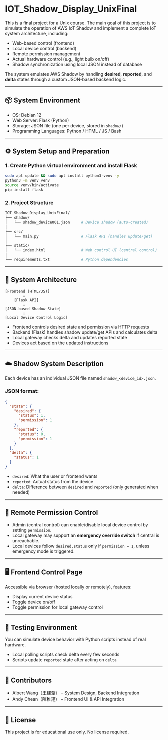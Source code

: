 # IOT_Shadow_Display_UnixFinal

This is a final project for a Unix course. The main goal of this project is to simulate the operation of AWS IoT Shadow and implement a complete IoT system architecture, including:

- Web-based control (frontend)
- Local device control (backend)
- Remote permission management
- Actual hardware control (e.g., light bulb on/off)
- Shadow synchronization using local JSON instead of database

The system emulates AWS Shadow by handling **desired**, **reported**, and **delta** states through a custom JSON-based backend logic.

---

## 📦 System Environment

- OS: Debian 12
- Web Server: Flask (Python)
- Storage: JSON file (one per device, stored in `shadow/`)
- Programming Languages: Python / HTML / JS / Bash

---

## ⚙️ System Setup and Preparation

### 1. Create Python virtual environment and install Flask

```bash
sudo apt update && sudo apt install python3-venv -y
python3 -m venv venv
source venv/bin/activate
pip install flask
```

### 2. Project Structure

```bash
IOT_Shadow_Display_UnixFinal/
├── shadow/
│   └── shadow_device001.json     # Device shadow (auto-created)
│
├── src/
│   └── main.py                   # Flask API (handles update/get)
│
├── static/
│   └── index.html                # Web control UI (central control)
│
└── requirements.txt              # Python dependencies
```

---

## 🧠 System Architecture

```
[Frontend (HTML/JS)]
        ↓
    [Flask API]
        ↓
[JSON-based Shadow State]
        ↓
[Local Device Control Logic]
```

- Frontend controls desired state and permission via HTTP requests
- Backend (Flask) handles shadow update/get APIs and calculates delta
- Local gateway checks delta and updates reported state
- Devices act based on the updated instructions

---

## ☁️ Shadow System Description

Each device has an individual JSON file named `shadow_<device_id>.json`.

### JSON format:

```json
{
  "state": {
    "desired": {
      "status": 1,
      "permission": 1
    },
    "reported": {
      "status": 0,
      "permission": 1
    }
  },
  "delta": {
    "status": 1
  }
}
```

- `desired`: What the user or frontend wants
- `reported`: Actual status from the device
- `delta`: Difference between `desired` and `reported` (only generated when needed)

---

## 🔐 Remote Permission Control

- Admin (central control) can enable/disable local device control by setting `permission`.
- Local gateway may support an **emergency override switch** if central is unreachable.
- Local devices follow `desired.status` only if `permission = 1`, unless emergency mode is triggered.

---

## 🖥️ Frontend Control Page

Accessible via browser (hosted locally or remotely), features:

- Display current device status
- Toggle device on/off
- Toggle permission for local gateway control

---

## 🧪 Testing Environment

You can simulate device behavior with Python scripts instead of real hardware.

- Local polling scripts check delta every few seconds
- Scripts update `reported` state after acting on `delta`

---

## 🙌 Contributors

- Albert Wang（王建葦） – System Design, Backend Integration
- Andy Chean（陳稚翔） – Frontend UI & API Integration

---

## 📜 License

This project is for educational use only. No license required.
